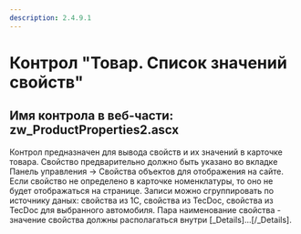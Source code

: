 ```yaml
---
description: 2.4.9.1
---
```


# Контрол "Товар. Список значений свойств"

## Имя контрола в веб-части: zw\_ProductProperties2.ascx

Контрол предназначен для вывода свойств и их значений в карточке товара. Свойство предварительно должно быть указано во вкладке Панель управления -&gt; Свойства объектов для отображения на сайте. Если свойство не определено в карточке номенклатуры, то оно не будет отображаться на странице. Записи можно сгруппировать по источнику даных: свойства из 1С, свойства из TecDoc, свойства из TecDoc для выбранного автомобиля. Пара наименование свойства - значение свойства должны располагаться внутри \[\_Details\]...\[/\_Details\].

